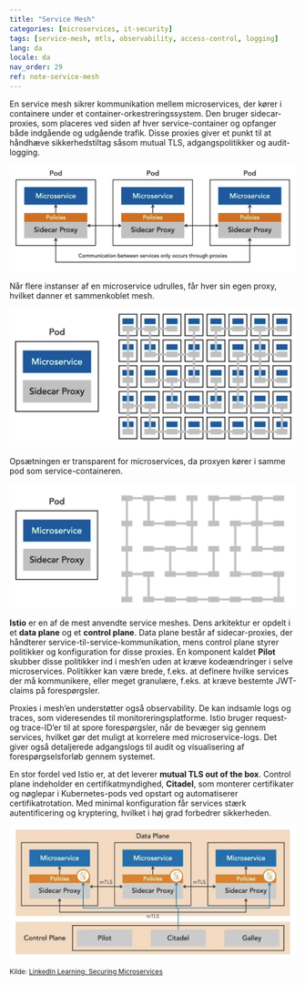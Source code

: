 ```yaml
---
title: "Service Mesh"
categories: [microservices, it-security]
tags: [service-mesh, mtls, observability, access-control, logging]
lang: da
locale: da
nav_order: 29
ref: note-service-mesh
---
```

En service mesh sikrer kommunikation mellem microservices, der kører i containere under et container-orkestreringssystem. Den bruger sidecar-proxies, som placeres ved siden af hver service-container og opfanger både indgående og udgående trafik. Disse proxies giver et punkt til at håndhæve sikkerhedstiltag såsom mutual TLS, adgangspolitikker og audit-logging.

![Service Mesh Sidecar](../../../assets/images/notes/security-between-microservices/service-mesh/service-mesh-sidecar.png)

Når flere instanser af en microservice udrulles, får hver sin egen proxy, hvilket danner et sammenkoblet mesh.

![Service Mesh Instanser](../../../assets/images/notes/security-between-microservices/service-mesh/service-mesh-instances.png)

Opsætningen er transparent for microservices, da proxyen kører i samme pod som service-containeren.

![Service Mesh Pod](../../../assets/images/notes/security-between-microservices/service-mesh/service-mesh-pod.png)

**Istio** er en af de mest anvendte service meshes. Dens arkitektur er opdelt i et **data plane** og et **control plane**. Data plane består af sidecar-proxies, der håndterer service-til-service-kommunikation, mens control plane styrer politikker og konfiguration for disse proxies. En komponent kaldet **Pilot** skubber disse politikker ind i mesh’en uden at kræve kodeændringer i selve microservices. Politikker kan være brede, f.eks. at definere hvilke services der må kommunikere, eller meget granulære, f.eks. at kræve bestemte JWT-claims på forespørgsler.

Proxies i mesh’en understøtter også observability. De kan indsamle logs og traces, som videresendes til monitoreringsplatforme. Istio bruger request- og trace-ID’er til at spore forespørgsler, når de bevæger sig gennem services, hvilket gør det muligt at korrelere med microservice-logs. Det giver også detaljerede adgangslogs til audit og visualisering af forespørgselsforløb gennem systemet.

En stor fordel ved Istio er, at det leverer **mutual TLS out of the box**. Control plane indeholder en certifikatmyndighed, **Citadel**, som monterer certifikater og nøglepar i Kubernetes-pods ved opstart og automatiserer certifikatrotation. Med minimal konfiguration får services stærk autentificering og kryptering, hvilket i høj grad forbedrer sikkerheden.

![Service Mesh Istio](../../../assets/images/notes/security-between-microservices/service-mesh/service-mesh-istio.png)

<small> Kilde: [LinkedIn Learning: Securing Microservices](https://www.linkedin.com/learning/microservices-security/securing-microservices?contextUrn=urn%3Ali%3AlyndaLearningPath%3A645bcd56498e6459e79b3c71&resume=false&u=57075649)</small>